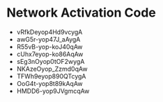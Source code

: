 # Network Activation Code
* vRfkDeyop4Hd9vcygA
* awG5r-yop47J_aAygA
* R55vB-yop-koJ40qAw
* cUhx7eyop-ko86AqAw
* sEg3nOyop0tOF2wygA
* NKAzeOyop_Zzmd0qAw
* TFWh9eyop890QTcygA
* OoG4t-yop8t89kAqAw
* HMDD6-yop9JVgmcqAw
